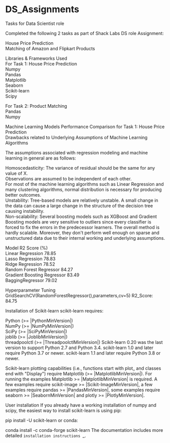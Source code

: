 # DS_Assignments
Tasks for Data Scientist role

Completed the following 2 tasks as part of Shack Labs DS role Assignment:

House Price Prediction \
Matching of Amazon and Flipkart Products

Libraries & Frameworks Used\
For Task 1: House Price Prediction\
Numpy\
Pandas\
Matplotlib\
Seaborn\
Scikit-learn\
Scipy

For Task 2: Product Matching\
Pandas\
Numpy

Machine Learning Models Performance Comparison for Task 1: House Price Prediction\
Drawbacks related to Underlying Assumptions of Machine Learning Algorithms

The assumptions associated with regression modeling and machine learning in general are as follows:

Homoscedasticity: The variance of residual should be the same for any value of X.\
Observations are assumed to be independent of each other.\
For most of the machine learning algorithms such as Linear Regression and many clustering algorithms, normal distribution is necessary for producing better outcomes.\
Unstability: Tree-based models are relatively unstable. A small change in the data can cause a large change in the structure of the decision tree causing instability.\
Non-scalability: Several boosting models such as XGBoost and Gradient Boosting models are very sensitive to outliers since every classifier is forced to fix the errors in the predecessor learners. The overall method is hardly scalable. Moreover, they don't perform well enough on sparse and unstructured data due to their internal working and underlying assumptions.

Model	R2 Score (%)\
Linear Regression	78.85\
Lasso Regression 78.83\
Ridge Regression 78.52\
Random Forest Regressor 84.27\
Gradient Boosting Regressor 83.49\
BaggingRegressor 79.02

Hyperparameter Tuning
GridSearchCV(RandomForestRegressor(),parameters,cv=5)
R2_Score: 84.75

Installation of Scikit-learn
scikit-learn requires:

Python (>= |PythonMinVersion|)\
NumPy (>= |NumPyMinVersion|)\
SciPy (>= |SciPyMinVersion|)\
joblib (>= |JoblibMinVersion|)\
threadpoolctl (>= |ThreadpoolctlMinVersion|)
Scikit-learn 0.20 was the last version to support Python 2.7 and Python 3.4. scikit-learn 1.0 and later require Python 3.7 or newer. scikit-learn 1.1 and later require Python 3.8 or newer.

Scikit-learn plotting capabilities (i.e., functions start with plot_ and classes end with "Display") require Matplotlib (>= |MatplotlibMinVersion|). For running the examples Matplotlib >= |MatplotlibMinVersion| is required. A few examples require scikit-image >= |Scikit-ImageMinVersion|, a few examples require pandas >= |PandasMinVersion|, some examples require seaborn >= |SeabornMinVersion| and plotly >= |PlotlyMinVersion|.

User installation
If you already have a working installation of numpy and scipy, the easiest way to install scikit-learn is using pip:

pip install -U scikit-learn
or conda:

conda install -c conda-forge scikit-learn
The documentation includes more detailed `installation instructions `_.
